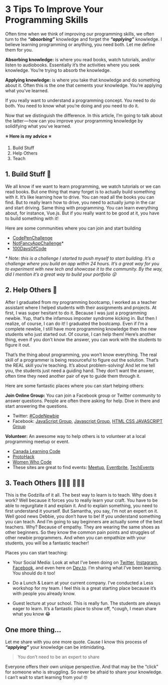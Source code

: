 # 3 Tips To Improve Your Programming Skills

Often time when we think of improving our programming skills, we often turn to the **_“absorbing”_** knowledge and forget the **_“applying”_** knowledge. I believe learning programming or anything, you need both. Let me define them for you.

**Absorbing knowledge:** is where you read books, watch tutorials, and/or listen to audiobooks. Essentially it’s the activities where you seek knowledge. You’re trying to absorb the knowledge.

**Applying knowledge:** is where you take that knowledge and do something about it. Often this is the one that cements your knowledge. You’re applying what you've learned.

If you really want to understand a programming concept. You need to do both. You need to know what you’re doing and you need to do it.

Now that we distinguish the difference. In this article, I’m going to talk about the latter — how can you improve your programming knowledge by solidifying what you’ve learned.

**⭐️ Here is my advice ⭐️**

1. Build Stuff
2. Help Others
3. Teach

## 1. Build Stuff 🔨

We all know if we want to learn programming, we watch tutorials or we can read books. But one thing that many forget is to actually build something with it. It’s like learning how to drive. You can read all the books you can find. But to really learn how to drive, you need to actually jump in the car and start driving. Same thing with programming. You can learn everything about, for instance, Vue.js. But if you really want to be good at it, you have to build something with it!

Here are some communities where you can join and start building

- [CodePenChallenge](https://blog.codepen.io/2018/03/01/introducing-the-codepenchallenge/)
- [NotFancyAppChallenge](https://medium.com/@samanthaming/notfancyappchallenge-cc04821f72ae)\*
- [100DaysOfCode](https://www.100daysofcode.com/)

_\* Note: this is a challenge I started to push myself to start building. It’s a challenge where you build an app within 24 hours. It’s a great way for you to experiment with new tech and showcase it to the community. By the way, did I mention it’s a great way to build your portfolio 😜_

## 2. Help Others 🤝

After I graduated from my programming bootcamp, I worked as a teacher assistant where I helped students with their assignments and projects. At first, I was super hesitant to do it. Because I was just a programming newbie. Yup, that’s the infamous imposter syndrome kicking in. But then I realize, of course, I can do it! I graduated the bootcamp. Even if I’m a complete newbie, I still have more programming knowledge then the new students who just started out. Of course, I can help them! Here’s another thing, even if you don’t know the answer, you can work with the students to figure it out.

That’s the thing about programming, you won’t know everything. The real skill of a programmer is being resourceful to figure out the solution. That’s the REAL skill you’re teaching. It’s about problem-solving! And let me tell you, the students just need a guiding hand. They don’t want the answer, often time they need another pair of eye to guide them through it.

Here are some fantastic places where you can start helping others:

**Join Online Group:** You can join a Facebook group or Twitter community to answer questions. People are often there asking for help. Dive in there and start answering the questions.

- Twitter: [#CodeNewbie](https://twitter.com/CodeNewbies)
- Facebook: [JavaScript Group](https://www.facebook.com/groups/1517091958315927/), [Javascript Group](https://www.facebook.com/groups/JavaScript.Programming/), [HTML CSS JAVASCRIPT Group](https://www.facebook.com/groups/programmershub1/)

**Volunteer:** An awesome way to help others is to volunteer at a local programming meetup or event.

- [Canada Learning Code](https://www.canadalearningcode.ca/)
- [ProtoHack](https://www.protohack.com/)
- [Women Who Code](https://www.womenwhocode.com/)
- These sites are great to find events: [Meetup](https://www.meetup.com/), [Eventbrite](https://www.eventbrite.com/), [TechEvents](https://techevents.co/)

## 3. Teach Others 👩🏻‍🏫 👨🏻‍🏫

This is the Godzilla of it all. The best way to learn is to teach. Why does it work? Well because it forces you to really learn your craft. You have to be able to regurgitate it and explain it. And to explain something, you need to first understand it yourself. But Samantha, you say, I’m not an expert on it. Well good news Debbie, you don’t have to be! If you understand something you can teach. And I’m going to say beginners are actually some of the best teachers. Why? Because of empathy. They are wearing the same shoes as other beginners. So they know the common pain points and struggles of other newbie programmers. And when you can empathize with your students, you will be a fantastic teacher!

Places you can start teaching:

- Your Social Media: Look at what I’ve been doing on [Twitter](https://twitter.com/samantha_ming), [Instagram](https://www.instagram.com/samanthaming/), [Facebook](https://www.facebook.com/hisamanthaming), and even here on [Dev.to](https://dev.to/samanthaming). I’m sharing what I’ve been learning. You should do it too!

- Do a Lunch & Learn at your current company. I’ve conducted a Less workshop for my team. I feel this is a great starting place because it’s with people you already know.

- Guest lecture at your school. This is really fun. The students are always eager to learn. It’s a fantastic place to show off, \*cough, I mean share what you know 😂

## One more thing...

Let me share with you one more quote. Cause I know this process of **_“applying”_** your knowledge can be intimidating.

> You don’t need to be an expert to share

Everyone offers their own unique perspective. And that may be the “click” for someone who is struggling. So never be afraid to share your knowledge. I can’t wait to start learning from you! 🤓
